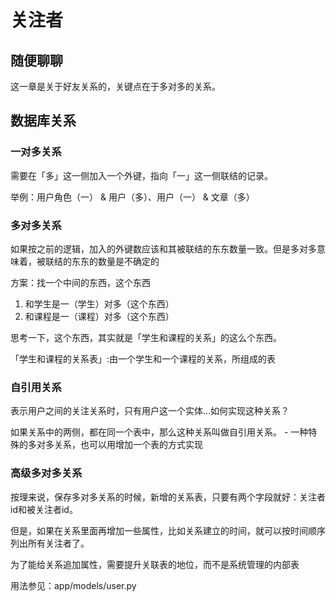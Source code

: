 # 关注者
## 随便聊聊
这一章是关于好友关系的，关键点在于多对多的关系。

## 数据库关系
### 一对多关系
需要在「多」这一侧加入一个外键，指向「一」这一侧联结的记录。

举例：用户角色（一） & 用户（多）、用户（一） & 文章（多）

### 多对多关系
如果按之前的逻辑，加入的外键数应该和其被联结的东东数量一致。但是多对多意味着，被联结的东东的数量是不确定的

方案：找一个中间的东西，这个东西
1. 和学生是一（学生）对多（这个东西）
2. 和课程是一（课程）对多（这个东西）

思考一下，这个东西，其实就是「学生和课程的关系」的这么个东西。

「学生和课程的关系表」:由一个学生和一个课程的关系，所组成的表

### 自引用关系
表示用户之间的关注关系时，只有用户这一个实体...如何实现这种关系？

如果关系中的两侧，都在同一个表中，那么这种关系叫做自引用关系。 - 一种特殊的多对多关系，也可以用增加一个表的方式实现

### 高级多对多关系
按理来说，保存多对多关系的时候，新增的关系表，只要有两个字段就好：关注者id和被关注者id。

但是，如果在关系里面再增加一些属性，比如关系建立的时间，就可以按时间顺序列出所有关注者了。

为了能给关系追加属性，需要提升关联表的地位，而不是系统管理的内部表

用法参见：app/models/user.py